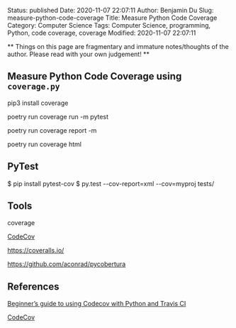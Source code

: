 Status: published
Date: 2020-11-07 22:07:11
Author: Benjamin Du
Slug: measure-python-code-coverage
Title: Measure Python Code Coverage
Category: Computer Science
Tags: Computer Science, programming, Python, code coverage, coverage
Modified: 2020-11-07 22:07:11

**
Things on this page are fragmentary and immature notes/thoughts of the author.
Please read with your own judgement!
**


## Measure Python Code Coverage using `coverage.py`

pip3 install coverage

poetry run coverage run -m pytest

poetry run coverage report -m

poetry run coverage html




## PyTest 

$ pip install pytest-cov
$ py.test --cov-report=xml --cov=myproj tests/

## Tools

coverage 

[CodeCov](https://github.com/codecov/codecov-python)

https://coveralls.io/

https://github.com/aconrad/pycobertura

## References 

[Beginner’s guide to using Codecov with Python and Travis CI](https://medium.com/datadriveninvestor/beginners-guide-to-using-codecov-with-python-and-travis-ci-c17659bb711)

[CodeCov](https://codecov.io/gh)